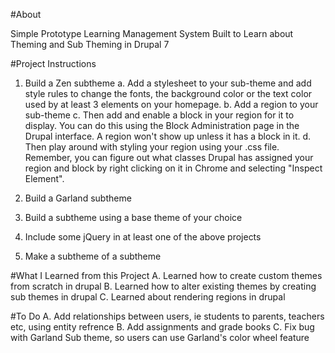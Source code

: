#About

Simple Prototype Learning Management System Built to Learn about Theming and Sub Theming in Drupal 7



#Project Instructions
1.  Build a Zen subtheme
    a. Add a stylesheet to your sub-theme and add style rules to change the fonts, the background color or the text color used by at least 3 elements on your homepage. 
    b. Add a region to your sub-theme
    c. Then add and enable a block in your region for it to display. You can do this using the Block Administration page in the Drupal interface. A region won't show up unless it has a block in it. 
    d. Then play around with styling your region using your .css file. Remember, you can figure out what classes Drupal has assigned your region and block by right clicking on it in Chrome and selecting "Inspect Element".
    
2. Build a Garland subtheme
    
3. Build a subtheme using a base theme of your choice

4. Include some jQuery in at least one of the above projects

5. Make a subtheme of a subtheme


#What I Learned from this Project
    A. Learned how to create custom themes from scratch in drupal
    B. Learned how to alter existing themes by creating sub themes in drupal
    C. Learned about rendering regions in drupal


#To Do
    A. Add relationships between users, ie students to parents, teachers etc, using entity refrence
    B.  Add assignments and grade books
    C. Fix bug with Garland Sub theme, so users can use Garland's color wheel feature
